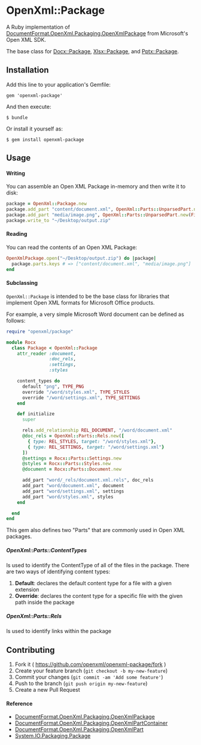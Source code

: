 # OpenXml::Package

A Ruby implementation of [DocumentFormat.OpenXml.Packaging.OpenXmlPackage](http://msdn.microsoft.com/en-us/library/documentformat.openxml.packaging.openxmlpackage_members(v=office.14).aspx) from Microsoft's Open XML SDK.

The base class for [Docx::Package](https://github.com/openxml/openxml-docx/blob/master/lib/openxml/docx/package.rb), [Xlsx::Package](https://github.com/openxml/openxml-xlsx/blob/master/lib/openxml/xlsx/package.rb), and [Pptx::Package](https://github.com/openxml/openxml-pptx).


## Installation

Add this line to your application's Gemfile:

    gem 'openxml-package'

And then execute:

    $ bundle

Or install it yourself as:

    $ gem install openxml-package



## Usage

#### Writing

You can assemble an Open XML Package in-memory and then write it to disk:

```ruby
package = OpenXml::Package.new
package.add_part "content/document.xml", OpenXml::Parts::UnparsedPart.new("<document></document>")
package.add_part "media/image.png", OpenXml::Parts::UnparsedPart.new(File.open(image_path, "rb", &:read))
package.write_to "~/Desktop/output.zip"
```


#### Reading

You can read the contents of an Open XML Package:

```ruby
OpenXmlPackage.open("~/Desktop/output.zip") do |package|
  package.parts.keys # => ["content/document.xml", "media/image.png"]
end
```


#### Subclassing

`OpenXml::Package` is intended to be the base class for libraries that implement Open XML formats for Microsoft Office products.

For example, a very simple Microsoft Word document can be defined as follows:

```ruby
require "openxml/package"

module Rocx
  class Package < OpenXml::Package
    attr_reader :document,
                :doc_rels,
                :settings,
                :styles

    content_types do
      default "png", TYPE_PNG
      override "/word/styles.xml", TYPE_STYLES
      override "/word/settings.xml", TYPE_SETTINGS
    end

    def initialize
      super

      rels.add_relationship REL_DOCUMENT, "/word/document.xml"
      @doc_rels = OpenXml::Parts::Rels.new([
        { type: REL_STYLES, target: "/word/styles.xml"},
        { type: REL_SETTINGS, target: "/word/settings.xml"}
      ])
      @settings = Rocx::Parts::Settings.new
      @styles = Rocx::Parts::Styles.new
      @document = Rocx::Parts::Document.new

      add_part "word/_rels/document.xml.rels", doc_rels
      add_part "word/document.xml", document
      add_part "word/settings.xml", settings
      add_part "word/styles.xml", styles
    end

  end
end
```

This gem also defines two "Parts" that are commonly used in Open XML packages.

##### OpenXml::Parts::ContentTypes

Is used to identify the ContentType of all of the files in the package. There are two ways of identifying content types:

 1. **Default**: declares the default content type for a file with a given extension
 2. **Override**: declares the content type for a specific file with the given path inside the package

##### OpenXml::Parts::Rels

Is used to identify links within the package



## Contributing

1. Fork it ( https://github.com/openxml/openxml-package/fork )
2. Create your feature branch (`git checkout -b my-new-feature`)
3. Commit your changes (`git commit -am 'Add some feature'`)
4. Push to the branch (`git push origin my-new-feature`)
5. Create a new Pull Request

#### Reference

 - [DocumentFormat.OpenXml.Packaging.OpenXmlPackage](http://msdn.microsoft.com/en-us/library/documentformat.openxml.packaging.openxmlpackage_members(v=office.14).aspx)
 - [DocumentFormat.OpenXml.Packaging.OpenXmlPartContainer](http://msdn.microsoft.com/en-us/library/documentformat.openxml.packaging.openxmlpartcontainer_members(v=office.14).aspx)
 - [DocumentFormat.OpenXml.Packaging.OpenXmlPart](http://msdn.microsoft.com/en-us/library/documentformat.openxml.packaging.openxmlpart_members(v=office.14).aspx)
 - [System.IO.Packaging.Package](http://msdn.microsoft.com/en-us/library/system.io.packaging.package.aspx)
